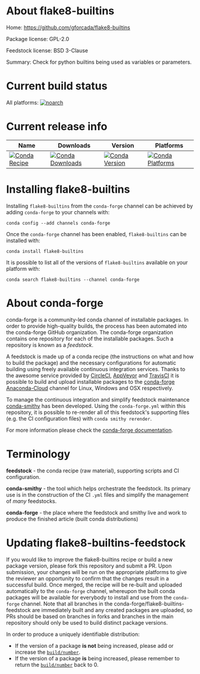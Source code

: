 About flake8-builtins
=====================

Home: https://github.com/gforcada/flake8-builtins

Package license: GPL-2.0

Feedstock license: BSD 3-Clause

Summary: Check for python builtins being used as variables or parameters.



Current build status
====================

All platforms:
[![noarch](https://img.shields.io/circleci/project/github/conda-forge/flake8-builtins-feedstock/master.svg?label=noarch)](https://circleci.com/gh/conda-forge/flake8-builtins-feedstock)

Current release info
====================

| Name | Downloads | Version | Platforms |
| --- | --- | --- | --- |
| [![Conda Recipe](https://img.shields.io/badge/recipe-flake8--builtins-green.svg)](https://anaconda.org/conda-forge/flake8-builtins) | [![Conda Downloads](https://img.shields.io/conda/dn/conda-forge/flake8-builtins.svg)](https://anaconda.org/conda-forge/flake8-builtins) | [![Conda Version](https://img.shields.io/conda/vn/conda-forge/flake8-builtins.svg)](https://anaconda.org/conda-forge/flake8-builtins) | [![Conda Platforms](https://img.shields.io/conda/pn/conda-forge/flake8-builtins.svg)](https://anaconda.org/conda-forge/flake8-builtins) |

Installing flake8-builtins
==========================

Installing `flake8-builtins` from the `conda-forge` channel can be achieved by adding `conda-forge` to your channels with:

```
conda config --add channels conda-forge
```

Once the `conda-forge` channel has been enabled, `flake8-builtins` can be installed with:

```
conda install flake8-builtins
```

It is possible to list all of the versions of `flake8-builtins` available on your platform with:

```
conda search flake8-builtins --channel conda-forge
```


About conda-forge
=================

conda-forge is a community-led conda channel of installable packages.
In order to provide high-quality builds, the process has been automated into the
conda-forge GitHub organization. The conda-forge organization contains one repository
for each of the installable packages. Such a repository is known as a *feedstock*.

A feedstock is made up of a conda recipe (the instructions on what and how to build
the package) and the necessary configurations for automatic building using freely
available continuous integration services. Thanks to the awesome service provided by
[CircleCI](https://circleci.com/), [AppVeyor](http://www.appveyor.com/)
and [TravisCI](https://travis-ci.org/) it is possible to build and upload installable
packages to the [conda-forge](https://anaconda.org/conda-forge)
[Anaconda-Cloud](http://docs.anaconda.org/) channel for Linux, Windows and OSX respectively.

To manage the continuous integration and simplify feedstock maintenance
[conda-smithy](http://github.com/conda-forge/conda-smithy) has been developed.
Using the ``conda-forge.yml`` within this repository, it is possible to re-render all of
this feedstock's supporting files (e.g. the CI configuration files) with ``conda smithy rerender``.

For more information please check the [conda-forge documentation](https://conda-forge.org/docs/).

Terminology
===========

**feedstock** - the conda recipe (raw material), supporting scripts and CI configuration.

**conda-smithy** - the tool which helps orchestrate the feedstock.
                   Its primary use is in the construction of the CI ``.yml`` files
                   and simplify the management of *many* feedstocks.

**conda-forge** - the place where the feedstock and smithy live and work to
                  produce the finished article (built conda distributions)


Updating flake8-builtins-feedstock
==================================

If you would like to improve the flake8-builtins recipe or build a new
package version, please fork this repository and submit a PR. Upon submission,
your changes will be run on the appropriate platforms to give the reviewer an
opportunity to confirm that the changes result in a successful build. Once
merged, the recipe will be re-built and uploaded automatically to the
`conda-forge` channel, whereupon the built conda packages will be available for
everybody to install and use from the `conda-forge` channel.
Note that all branches in the conda-forge/flake8-builtins-feedstock are
immediately built and any created packages are uploaded, so PRs should be based
on branches in forks and branches in the main repository should only be used to
build distinct package versions.

In order to produce a uniquely identifiable distribution:
 * If the version of a package **is not** being increased, please add or increase
   the [``build/number``](http://conda.pydata.org/docs/building/meta-yaml.html#build-number-and-string).
 * If the version of a package **is** being increased, please remember to return
   the [``build/number``](http://conda.pydata.org/docs/building/meta-yaml.html#build-number-and-string)
   back to 0.